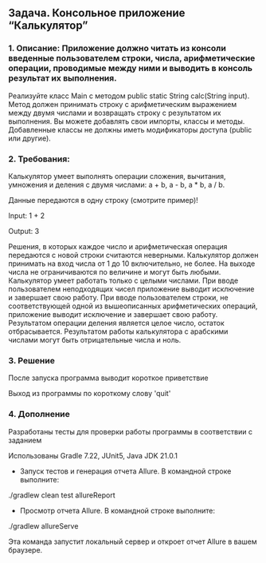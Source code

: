 ## Задача. Консольное приложение “Калькулятор”
### 1. Описание: Приложение должно читать из консоли введенные пользователем строки, числа, арифметические операции, проводимые между ними и выводить в консоль результат их выполнения.
Реализуйте класс Main с методом public static String calc(String input). Метод должен принимать строку с арифметическим выражением между двумя числами и возвращать строку с результатом их выполнения. Вы можете добавлять свои импорты, классы и методы. 
Добавленные классы не должны иметь модификаторы доступа (public или другие).
### 2. Требования:
Калькулятор умеет выполнять операции сложения, вычитания, умножения и деления с двумя числами: a + b, a - b, a * b, a / b. 

Данные передаются в одну строку (смотрите пример)!

Input: 1 + 2

Output: 3

Решения, в которых каждое число и арифметическая операция передаются с новой строки считаются неверными.
Калькулятор должен принимать на вход числа от 1 до 10 включительно, не более. На выходе числа не ограничиваются по величине и могут быть любыми.
Калькулятор умеет работать только с целыми числами.
При вводе пользователем неподходящих чисел приложение выводит исключение и завершает свою работу.
При вводе пользователем строки, не соответствующей одной из вышеописанных арифметических операций, приложение выводит исключение и завершает свою работу.
Результатом операции деления является целое число, остаток отбрасывается. 
Результатом работы калькулятора с арабскими числами могут быть отрицательные числа и ноль.

### 3. Решение
После запуска программа выводит короткое приветствие

Выход из программы по короткому слову 'quit'

### 4. Дополнение
Разработаны тесты для проверки работы программы в соответствии с заданием

Использованы Gradle 7.22, JUnit5, Java JDK 21.0.1

  - Запуск тестов и генерация отчета Allure. В командной строке выполните:

./gradlew clean test allureReport

 - Просмотр отчета Allure. В командной строке выполните:

./gradlew allureServe

Эта команда запустит локальный сервер и откроет отчет Allure в вашем браузере.

